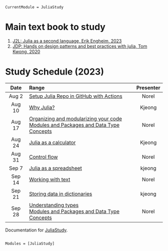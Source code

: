 ```@meta
CurrentModule = JuliaStudy
```

# Main text book to study

1. [J2L: Julia as a second language, Erik Engheim, 2023](https://github.com/ordovician/code-samples-julia-second-language)
2. [JDP: Hands on design patterns and best practices with julia, Tom Kwong, 2020](https://github.com/PacktPublishing/Hands-on-Design-Patterns-and-Best-Practices-with-Julia)

# Study Schedule (2023)

|  Date  | Range                                                                                                 | Presenter |
| :----: | :---------------------------------------------------------------------------------------------------- | :-------: |
| Aug 2  | [Setup Julia Repo in GitHub with Actions](@ref)                                                       |   Norel   |
| Aug 10 | [Why Julia?](@ref)                                                                                    |  Kjeong   |
| Aug 17 | [Organizing and modularizing your code](@ref)<br/>[Modules and Packages and Data Type Concepts](@ref) |   Norel   |
| Aug 24 | [Julia as a calculator](@ref)                                                                         |  Kjeong   |
| Aug 31 | [Control flow](@ref)                                                                                  |   Norel   |
| Sep 7  | [Julia as a spreadsheet](@ref)                                                                        |  kjeong   |
| Sep 14 | [Working with text](@ref)                                                                             |   Norel   |
| Sep 21 | [Storing data in dictionaries](@ref)                                                                  |  kjeong   |
| Sep 28 | [Understanding types](@ref)<br/>[Modules and Packages and Data Type Concepts](@ref)                   |   Norel   |

Documentation for [JuliaStudy](https://github.com/ecoinfos/JuliaStudy.jl).

```@index

```

```@autodocs
Modules = [JuliaStudy]
```
